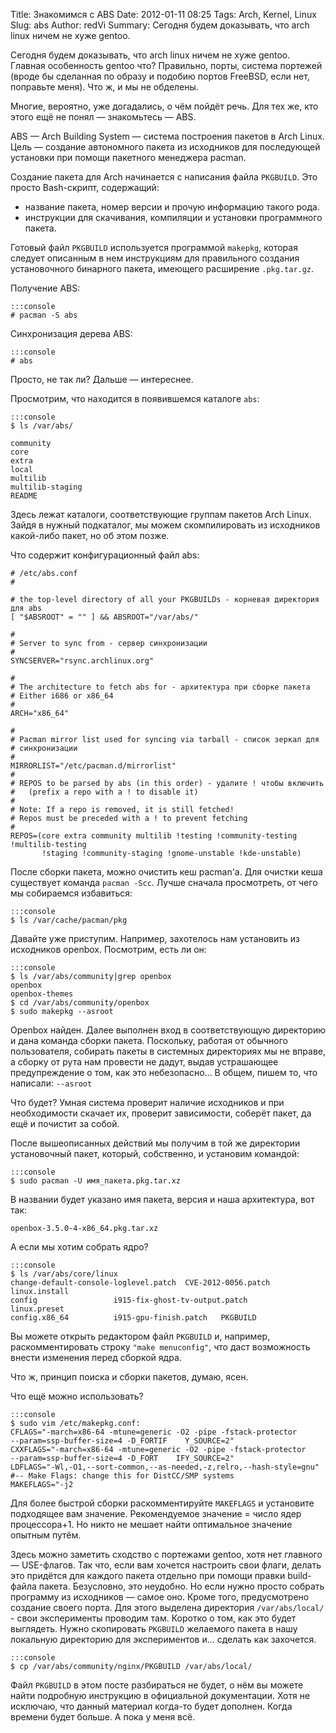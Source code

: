 Title: Знакомимся с ABS
Date: 2012-01-11 08:25
Tags: Arch, Kernel, Linux
Slug: abs
Author: redVi
Summary: Сегодня будем доказывать, что arch linux ничем не хуже gentoo.

Сегодня будем доказывать, что arch linux ничем не хуже gentoo. Главная
особенность gentoo что? Правильно, порты, система портежей (вроде бы сделанная по образу и подобию портов FreeBSD, если нет, поправьте меня). Что ж, и мы не обделены.

Многие, вероятно, уже догадались, о чём пойдёт речь. Для тех же, кто этого ещё не понял &mdash; знакомьтесь &mdash; ABS.

ABS &mdash; Arch Building System &mdash; система построения пакетов в Arch Linux. Цель &mdash; создание автономного пакета из исходников для последующей установки при помощи пакетного менеджера pacman.

Создание пакета для Arch начинается с написания файла `PKGBUILD`. Это просто Bash-скрипт, содержащий:

- название пакета, номер версии и прочую информацию такого рода.
- инструкции для скачивания, компиляции и установки программного пакета.

Готовый файл `PKGBUILD` используется программой `makepkg`, которая следует описанным в нем инструкциям для правильного создания установочного бинарного пакета, имеющего расширение `.pkg.tar.gz`.

Получение ABS:

    :::console
    # pacman -S abs

Синхронизация дерева ABS:

    :::console
    # abs

Просто, не так ли? Дальше &mdash; интереснее.

Просмотрим, что находится в появившемся каталоге `abs`:

    :::console
    $ ls /var/abs/

    community
    core
    extra
    local
    multilib
    multilib-staging
    README

Здесь лежат каталоги, соответствующие группам пакетов Arch Linux. Зайдя в нужный подкаталог, мы можем скомпилировать из исходников какой-либо пакет, но об этом позже.

Что содержит конфигурационный файл abs:

    # /etc/abs.conf
    #

    # the top-level directory of all your PKGBUILDs - корневая директория для abs
    [ "$ABSROOT" = "" ] && ABSROOT="/var/abs/"

    #
    # Server to sync from - сервер синхронизации
    #
    SYNCSERVER="rsync.archlinux.org"

    #
    # The architecture to fetch abs for - архитектура при сборке пакета
    # Either i686 or x86_64
    #
    ARCH="x86_64"

    #
    # Pacman mirror list used for syncing via tarball - список зеркал для
    # синхронизации
    #
    MIRRORLIST="/etc/pacman.d/mirrorlist"
    #
    # REPOS to be parsed by abs (in this order) - удалите ! чтобы включить
    #   (prefix a repo with a ! to disable it)
    #
    # Note: If a repo is removed, it is still fetched!
    # Repos must be preceded with a ! to prevent fetching
    #
    REPOS=(core extra community multilib !testing !community-testing
    !multilib-testing
           !staging !community-staging !gnome-unstable !kde-unstable)



После сборки пакета, можно очистить кеш pacman'а. Для очистки кеша существует команда `pacman -Scc`. Лучше сначала просмотреть, от чего мы собираемся избавиться:

    :::console
    $ ls /var/cache/pacman/pkg

Давайте уже приступим. Например, захотелось нам установить из исходников openbox. Посмотрим, есть ли он:

    :::console
    $ ls /var/abs/community|grep openbox
    openbox
    openbox-themes
    $ cd /var/abs/community/openbox
    $ sudo makepkg --asroot

Openbox найден. Далее выполнен вход в соответствующую директорию и дана команда сборки пакета. Поскольку, работая от обычного пользователя, собирать пакеты в системных директориях мы не вправе, а сборку от рута нам провести не дадут, выдав устрашающее предупреждение о том, как это небезопасно... В общем, пишем то, что написали: `--asroot`

Что будет?
Умная система проверит наличие исходников и при необходимости скачает их, проверит зависимости, соберёт пакет, да ещё и почистит за собой.

После вышеописанных действий мы получим в той же директории установочный пакет, который, собственно, и установим командой:

    :::console
    $ sudo pacman -U имя_пакета.pkg.tar.xz

В названии будет указано имя пакета, версия и наша архитектура, вот так:

    openbox-3.5.0-4-x86_64.pkg.tar.xz

А если мы хотим собрать ядро?

    :::console
    $ ls /var/abs/core/linux
    change-default-console-loglevel.patch  CVE-2012-0056.patch
    linux.install
    config                 i915-fix-ghost-tv-output.patch
    linux.preset
    config.x86_64          i915-gpu-finish.patch   PKGBUILD

Вы можете открыть редактором файл `PKGBUILD` и, например, раскомментировать строку `"make menuconfig"`, что даст возможность внести изменения перед сборкой ядра.

Что ж, принцип поиска и сборки пакетов, думаю, ясен.

Что ещё можно использовать?

    :::console
    $ sudo vim /etc/makepkg.conf:
    CFLAGS="-march=x86-64 -mtune=generic -O2 -pipe -fstack-protector
    --param=ssp-buffer-size=4 -D_FORTIF    Y_SOURCE=2"
    CXXFLAGS="-march=x86-64 -mtune=generic -O2 -pipe -fstack-protector
    --param=ssp-buffer-size=4 -D_FORT    IFY_SOURCE=2"
    LDFLAGS="-Wl,-O1,--sort-common,--as-needed,-z,relro,--hash-style=gnu"
    #-- Make Flags: change this for DistCC/SMP systems
    MAKEFLAGS="-j2

Для более быстрой сборки раскомментируйте `MAKEFLAGS` и установите подходящее вам значение. Рекомендуемое значение = число ядер процессора+1. Но никто не мешает найти оптимальное значение опытным путём.

Здесь можно заметить сходство с портежами gentoo, хотя нет главного &mdash; USE-флагов. Так что, если вам хочется настроить свои флаги, делать это придётся для каждого пакета отдельно при помощи правки build-файла пакета. Безусловно, это неудобно. Но если нужно просто собрать программу из исходников &mdash; самое оно.
Кроме того, предусмотрено создание своего порта. Для этого выделена директория `/var/abs/local/` - свои эксперименты проводим там. Коротко о том, как это будет выглядеть. Нужно скопировать `PKGBUILD` желаемого пакета в нашу локальную директорию для экспериментов и... сделать как захочется.

    :::console
    $ cp /var/abs/community/nginx/PKGBUILD /var/abs/local/

Файл `PKGBUILD` в этом посте разбираться не будет, о нём вы можете найти подробную инструкцию в официальной документации. Хотя не исключаю, что данный материал когда-то будет дополнен. Когда времени будет больше. А пока у меня всё.


